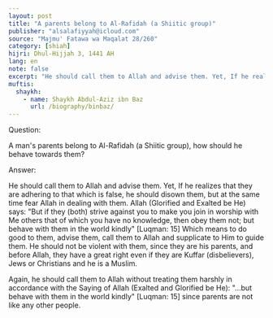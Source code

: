 ```yaml
---
layout: post
title: "A parents belong to Al-Rafidah (a Shiitic group)"
publisher: "alsalafiyyah@icloud.com"
source: "Majmu' Fatawa wa Maqalat 28/260"
category: [shiah]
hijri: Dhul-Hijjah 3, 1441 AH
lang: en
note: false
excerpt: "He should call them to Allah and advise them. Yet, If he realizes that they are adhering to that which is false, he should disown them, but at the same time fear Allah in dealing with them."
muftis:
  shaykh: 
    - name: Shaykh Abdul-Aziz ibn Baz
      url: /biography/binbaz/
---
```


Question: 

A man's parents belong to Al-Rafidah (a Shiitic group), how should he behave towards them?

Answer:

He should call them to Allah and advise them. Yet, If he realizes that they are adhering to that which is false, he should disown them, but at the same time fear Allah in dealing with them. Allah (Glorified and Exalted be He) says: "But if they (both) strive against you to make you join in worship with Me others that of which you have no knowledge, then obey them not; but behave with them in the world kindly" [Luqman: 15] Which means to do good to them, advise them, call them to Allah and supplicate to Him to guide them. He should not be violent with them, since they are his parents, and before Allah, they have a great right even if they are Kuffar (disbelievers), Jews or Christians and he is a Muslim. 

Again, he should call them to Allah without treating them harshly in accordance with the Saying of Allah (Exalted and Glorified be He): "...but behave with them in the world kindly" [Luqman: 15] since parents are not like any other people.
